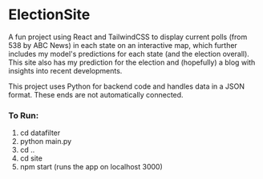 # ElectionSite

A fun project using React and TailwindCSS to display current polls (from 538 by ABC News) in each state on an interactive map, which further includes my model's predictions for each state (and the election overall). This site also has my prediction for the election and (hopefully) a blog with insights into recent developments.

This project uses Python for backend code and handles data in a JSON format. These ends are not automatically connected. 

### To Run:
   1. cd datafilter
   2. python main.py
   3. cd ..
   4. cd site
   5. npm start (runs the app on localhost 3000)
